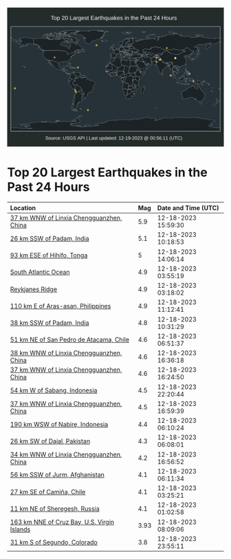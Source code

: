 ![Map](./map.png)

# Top 20 Largest Earthquakes in the Past 24 Hours

| Location | Mag | Date and Time (UTC) |
|:---|:---|:---|
| [37 km WNW of Linxia Chengguanzhen, China](https://earthquake.usgs.gov/earthquakes/eventpage/us7000ljvg) | 5.9 | 12-18-2023 15:59:30 |
| [26 km SSW of Padam, India](https://earthquake.usgs.gov/earthquakes/eventpage/us7000ljty) | 5.1 | 12-18-2023 10:18:53 |
| [93 km ESE of Hihifo, Tonga](https://earthquake.usgs.gov/earthquakes/eventpage/us7000ljv0) | 5 | 12-18-2023 14:06:14 |
| [South Atlantic Ocean](https://earthquake.usgs.gov/earthquakes/eventpage/us7000ljsg) | 4.9 | 12-18-2023 03:55:19 |
| [Reykjanes Ridge](https://earthquake.usgs.gov/earthquakes/eventpage/us7000ljsd) | 4.9 | 12-18-2023 03:18:02 |
| [110 km E of Aras-asan, Philippines](https://earthquake.usgs.gov/earthquakes/eventpage/us7000lju8) | 4.9 | 12-18-2023 11:12:41 |
| [38 km SSW of Padam, India](https://earthquake.usgs.gov/earthquakes/eventpage/us7000lju0) | 4.8 | 12-18-2023 10:31:29 |
| [51 km NE of San Pedro de Atacama, Chile](https://earthquake.usgs.gov/earthquakes/eventpage/us7000ljt6) | 4.6 | 12-18-2023 06:51:37 |
| [38 km WNW of Linxia Chengguanzhen, China](https://earthquake.usgs.gov/earthquakes/eventpage/us7000ljww) | 4.6 | 12-18-2023 16:36:18 |
| [37 km WNW of Linxia Chengguanzhen, China](https://earthquake.usgs.gov/earthquakes/eventpage/us7000ljwu) | 4.6 | 12-18-2023 16:24:50 |
| [54 km W of Sabang, Indonesia](https://earthquake.usgs.gov/earthquakes/eventpage/us7000ljyb) | 4.5 | 12-18-2023 22:20:44 |
| [37 km WNW of Linxia Chengguanzhen, China](https://earthquake.usgs.gov/earthquakes/eventpage/us7000ljx0) | 4.5 | 12-18-2023 16:59:39 |
| [190 km WSW of Nabire, Indonesia](https://earthquake.usgs.gov/earthquakes/eventpage/us7000ljt5) | 4.4 | 12-18-2023 06:10:24 |
| [26 km SW of Dajal, Pakistan](https://earthquake.usgs.gov/earthquakes/eventpage/us7000ljt3) | 4.3 | 12-18-2023 06:08:01 |
| [34 km WNW of Linxia Chengguanzhen, China](https://earthquake.usgs.gov/earthquakes/eventpage/us7000ljwz) | 4.2 | 12-18-2023 16:56:52 |
| [56 km SSW of Jurm, Afghanistan](https://earthquake.usgs.gov/earthquakes/eventpage/us7000ljt2) | 4.1 | 12-18-2023 06:11:34 |
| [27 km SE of Camiña, Chile](https://earthquake.usgs.gov/earthquakes/eventpage/us7000ljsb) | 4.1 | 12-18-2023 03:25:21 |
| [11 km NE of Sheregesh, Russia](https://earthquake.usgs.gov/earthquakes/eventpage/us7000ljs0) | 4.1 | 12-18-2023 01:02:58 |
| [163 km NNE of Cruz Bay, U.S. Virgin Islands](https://earthquake.usgs.gov/earthquakes/eventpage/pr2023352001) | 3.93 | 12-18-2023 08:09:06 |
| [31 km S of Segundo, Colorado](https://earthquake.usgs.gov/earthquakes/eventpage/us7000ljyj) | 3.8 | 12-18-2023 23:55:11 |
